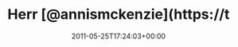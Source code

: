 ---
retweeted: false
source: <a href="http://twitter.com/download/iphone" rel="nofollow">Twitter for iPhone</a>
entities:
  hashtags: []
  symbols: []
  user_mentions:
  - name: Daniel Lohse
    screen_name: annismckenzie
    indices:
    - '5'
    - '19'
    id_str: '8489592'
    id: '8489592'
  urls: []
display_text_range:
- '0'
- '76'
favorite_count: '0'
id_str: '73439195074527232'
truncated: false
retweet_count: '0'
id: '73439195074527232'
created_at: Wed May 25 17:24:03 +0000 2011
favorited: false
full_text: Herr [@annismckenzie](https://twitter.com/annismckenzie) macht noch ein
  Gem auf. Wird also noch ein langer Abend.
lang: de
tags:
- pesos:twitter
date: '2011-05-25T17:24:03+00:00'
src: https://twitter.com/bascht/status/73439195074527232
original_url: https://twitter.com/bascht/status/73439195074527232
type: twitter_tweet
text: Herr [@annismckenzie](https://twitter.com/annismckenzie) macht noch ein Gem
  auf. Wird also noch ein langer Abend.
title: Herr [@annismckenzie](https://t

---